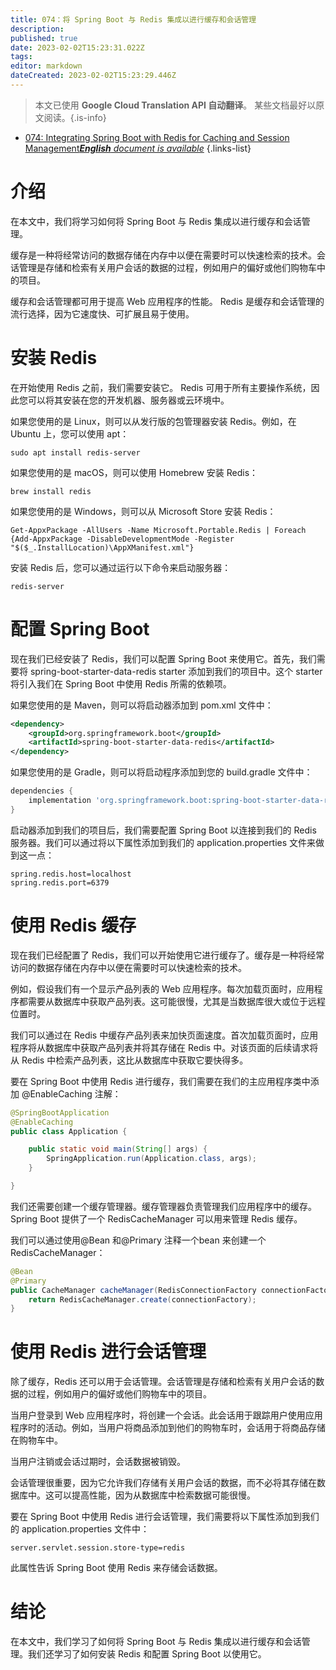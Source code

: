 ```yaml
---
title: 074：将 Spring Boot 与 Redis 集成以进行缓存和会话管理
description: 
published: true
date: 2023-02-02T15:23:31.022Z
tags: 
editor: markdown
dateCreated: 2023-02-02T15:23:29.446Z
---
```


> 本文已使用 **Google Cloud Translation API 自动翻译**。
某些文档最好以原文阅读。{.is-info}



- [074: Integrating Spring Boot with Redis for Caching and Session Management***English** document is available*](/en/Knowledge-base/Spring-Boot/Learning/074-integrating-spring-boot-with-redis-for-caching-and-session-management)
{.links-list}


# 介绍

在本文中，我们将学习如何将 Spring Boot 与 Redis 集成以进行缓存和会话管理。

缓存是一种将经常访问的数据存储在内存中以便在需要时可以快速检索的技术。会话管理是存储和检索有关用户会话的数据的过程，例如用户的偏好或他们购物车中的项目。

缓存和会话管理都可用于提高 Web 应用程序的性能。 Redis 是缓存和会话管理的流行选择，因为它速度快、可扩展且易于使用。

# 安装 Redis

在开始使用 Redis 之前，我们需要安装它。 Redis 可用于所有主要操作系统，因此您可以将其安装在您的开发机器、服务器或云环境中。

如果您使用的是 Linux，则可以从发行版的包管理器安装 Redis。例如，在 Ubuntu 上，您可以使用 apt：

```
sudo apt install redis-server
```

如果您使用的是 macOS，则可以使用 Homebrew 安装 Redis：

```
brew install redis
```

如果您使用的是 Windows，则可以从 Microsoft Store 安装 Redis：

```
Get-AppxPackage -AllUsers -Name Microsoft.Portable.Redis | Foreach {Add-AppxPackage -DisableDevelopmentMode -Register "$($_.InstallLocation)\AppXManifest.xml"}
```

安装 Redis 后，您可以通过运行以下命令来启动服务器：

```
redis-server
```

# 配置 Spring Boot

现在我们已经安装了 Redis，我们可以配置 Spring Boot 来使用它。首先，我们需要将 spring-boot-starter-data-redis starter 添加到我们的项目中。这个 starter 将引入我们在 Spring Boot 中使用 Redis 所需的依赖项。

如果您使用的是 Maven，则可以将启动器添加到 pom.xml 文件中：

```xml
<dependency>
    <groupId>org.springframework.boot</groupId>
    <artifactId>spring-boot-starter-data-redis</artifactId>
</dependency>
```

如果您使用的是 Gradle，则可以将启动程序添加到您的 build.gradle 文件中：

```groovy
dependencies {
    implementation 'org.springframework.boot:spring-boot-starter-data-redis'
}
```

启动器添加到我们的项目后，我们需要配置 Spring Boot 以连接到我们的 Redis 服务器。我们可以通过将以下属性添加到我们的 application.properties 文件来做到这一点：

```
spring.redis.host=localhost
spring.redis.port=6379
```

# 使用 Redis 缓存

现在我们已经配置了 Redis，我们可以开始使用它进行缓存了。缓存是一种将经常访问的数据存储在内存中以便在需要时可以快速检索的技术。

例如，假设我们有一个显示产品列表的 Web 应用程序。每次加载页面时，应用程序都需要从数据库中获取产品列表。这可能很慢，尤其是当数据库很大或位于远程位置时。

我们可以通过在 Redis 中缓存产品列表来加快页面速度。首次加载页面时，应用程序将从数据库中获取产品列表并将其存储在 Redis 中。对该页面的后续请求将从 Redis 中检索产品列表，这比从数据库中获取它要快得多。

要在 Spring Boot 中使用 Redis 进行缓存，我们需要在我们的主应用程序类中添加 @EnableCaching 注解：

```java
@SpringBootApplication
@EnableCaching
public class Application {

    public static void main(String[] args) {
        SpringApplication.run(Application.class, args);
    }

}
```

我们还需要创建一个缓存管理器。缓存管理器负责管理我们应用程序中的缓存。 Spring Boot 提供了一个 RedisCacheManager 可以用来管理 Redis 缓存。

我们可以通过使用@Bean 和@Primary 注释一个bean 来创建一个RedisCacheManager：

```java
@Bean
@Primary
public CacheManager cacheManager(RedisConnectionFactory connectionFactory) {
    return RedisCacheManager.create(connectionFactory);
}
```

# 使用 Redis 进行会话管理

除了缓存，Redis 还可以用于会话管理。会话管理是存储和检索有关用户会话的数据的过程，例如用户的偏好或他们购物车中的项目。

当用户登录到 Web 应用程序时，将创建一个会话。此会话用于跟踪用户使用应用程序时的活动。例如，当用户将商品添加到他们的购物车时，会话用于将商品存储在购物车中。

当用户注销或会话过期时，会话数据被销毁。

会话管理很重要，因为它允许我们存储有关用户会话的数据，而不必将其存储在数据库中。这可以提高性能，因为从数据库中检索数据可能很慢。

要在 Spring Boot 中使用 Redis 进行会话管理，我们需要将以下属性添加到我们的 application.properties 文件中：

```
server.servlet.session.store-type=redis
```

此属性告诉 Spring Boot 使用 Redis 来存储会话数据。

# 结论

在本文中，我们学习了如何将 Spring Boot 与 Redis 集成以进行缓存和会话管理。我们还学习了如何安装 Redis 和配置 Spring Boot 以使用它。